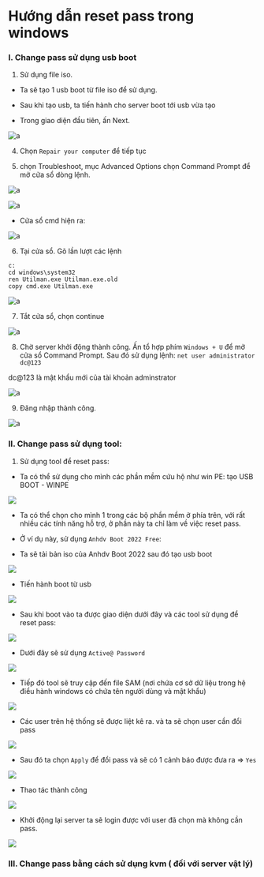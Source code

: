 # Hướng dẫn reset pass trong windows 

### I. Change pass sử dụng usb boot

1. Sử dụng file iso.
- Ta sẽ tạo 1 usb boot từ file iso để sử dụng.
- Sau khi tạo usb, ta tiến hành cho server boot tới usb vừa tạo

- Trong giao diện đầu tiên, ấn Next.

![a](https://f4-zpcloud.zdn.vn/7220881580517961595/ca60901bca64073a5e75.jpg)

4. Chọn `Repair your computer` để tiếp tục

5. chọn Troubleshoot, mục Advanced Options chọn Command Prompt để mở cửa sổ dòng lệnh.

![a](https://f4-zpcloud.zdn.vn/952366299089360061/c3d6eceab7957acb2384.jpg)

![a](https://f5-zpcloud.zdn.vn/3540394786720756474/23ec8dd9d1a61cf845b7.jpg)

- Cửa sổ cmd hiện ra:

![a](https://f4-zpcloud.zdn.vn/5936568552179839138/4085693c3443f91da052.jpg)

6. Tại cửa sổ. Gõ lần lượt các lệnh

```
c:
cd windows\system32
ren Utilman.exe Utilman.exe.old
copy cmd.exe Utilman.exe
```

![a](https://f5-zpcloud.zdn.vn/1976335911076518743/9a0f65daf4a539fb60b4.jpg)

7. Tắt cửa sổ, chọn continue

![a](https://f5-zpcloud.zdn.vn/3970345531299934794/55d8ee4c7833b56dec22.jpg)

8. Chờ server khởi động thành công. Ấn tổ hợp phím `Windows + U` để mở cửa sổ Command Prompt. Sau đó sử dụng lệnh: 
`net user administrator dc@123`

dc@123 là mật khẩu mới của tài khoản adminstrator

![a](https://f5-zpcloud.zdn.vn/3928386580035988417/8053ddda5aa597fbceb4.jpg)

9. Đăng nhập thành công.

![a](https://f5-zpcloud.zdn.vn/1100543350775590077/74fa21349d4b5015095a.jpg)


### II. Change pass sử dụng tool:

1. Sử dụng tool để reset pass:
- Ta có thể sử dụng cho mình các phần mềm cứu hộ như win PE: tạo USB BOOT - WINPE

![](../img/winpe.png)

- Ta có thể chọn cho mình 1 trong các bộ phần mềm ở phía trên, với rất nhiều các tính năng hỗ trợ, ở phần này ta chỉ làm về việc reset pass.

- Ở ví dụ này, sử dụng `Anhdv Boot 2022 Free`:
- Ta sẽ tải bản iso của Anhdv Boot 2022 sau đó tạo usb boot

![](../img/anhdv.png)

- Tiến hành boot từ usb

![](../img/boot.png)

- Sau khi boot vào ta được giao diện dưới đây và các tool sử dụng để reset pass:

![](../img/pass.png)

- Dưới đây sẽ sử dụng `Active@ Password`

![](../img/active%20pass.png)

- Tiếp đó tool sẽ truy cập đến file SAM (nơi chứa cơ sở dữ liệu trong hệ điều hành windows có chứa tên người dùng và mật khẩu)

![](../img/SAM.png)

- Các user trên hệ thống sẽ được liệt kê ra. và ta sẽ chọn user cần đổi pass

![](../img/user.png)

- Sau đó ta chọn `Apply` để đổi pass và sẽ có 1 cảnh báo được đưa ra => `Yes`

![](../img/change%20pass.png)

- Thao tác thành công 

![](../img/done.png)

- Khởi động lại server ta sẽ login được với user đã chọn mà không cần pass.

![](../img/dones.png)


### III. Change pass bằng cách sử dụng kvm ( đối với server vật lý)




